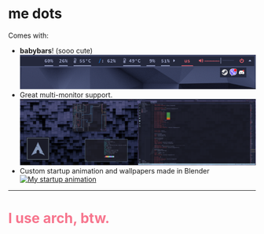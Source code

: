# me dots


Comes with: 
- **babybars**! (sooo cute) \
![babybars](https://raw.githubusercontent.com/cordlesscoder/dots/main/babybar.png)
- Great multi-monitor support. \
![multimonitor workspaces, per monitor EVERYTHING](https://raw.githubusercontent.com/cordlesscoder/dots/main/Multimon.png)
- Custom startup animation and wallpapers made in Blender
[![My startup animation](doc/screenshot_youtube.PNG)](https://www.youtube.com/watch?v=c0_C5-zk8po "Weird, innit?")


---
<h1><span style="color:#f7768e">I use arch, btw.</span></h1>
